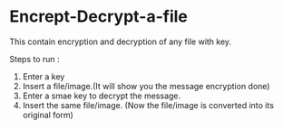 # Encrept-Decrypt-a-file
This contain encryption and decryption of any file with key.

Steps to run :
1. Enter a key 
2. Insert a file/image.(It will show you the message encryption done)
3. Enter a smae key to decrypt the message.
4. Insert the same file/image. (Now the file/image is converted into its original form)

